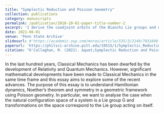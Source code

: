 ```yaml
---
title: "Symplectic Reduction and Poisson Geometry"
collection: publications
category: manuscripts
permalink: /publication/2010-10-01-paper-title-number-2
excerpt: 'I derive the coadjoint orbits of the Bianchi Lie groups and define Hamiltonian dynamics on the corresponding cosmologies.'
date: 2021-06-01
venue: 'Penn State Archive'
slidesurl: #'https://academic.oup.com/mnras/article/535/3/2149/7831690'
paperurl: 'https://philsci-archive.pitt.edu/19515/1/Symplectic_Reduction_and_Poisson_Geometry_of_Three_Dimensional_Lie_Groups%20%2814%29.pdf'
citation: "O'Callaghan, M. (2021). &quot;Symplectic Reduction and Poisson Geometry.&quot; <i>Preprint Pen Phill</i>."
---
```


In the last hundred years, Classical Mechanics has been dwarfed by the development of Relativity and
Quantum Mechanics. However, significant mathematical developments have been made to Classical Mechanics in the same time frame and this essay aims to explore some of the recent advances. The purpose of this
essay is to understand Hamiltonian dynamics, Noether’s theorem and symmetry in a geometric framework
using Poisson geometry. In particular, we want to analyse the case when the natural configuration space of
a system is a Lie group G and transformations on the space correspond to the Lie group acting on itself.